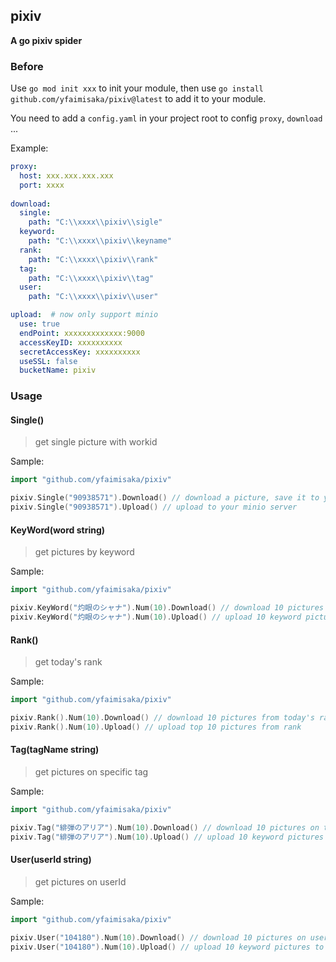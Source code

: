 ## pixiv
**A go pixiv spider**

### Before
Use `go mod init xxx` to init your module, then use `go install github.com/yfaimisaka/pixiv@latest` to add it to your module.

You need to add a `config.yaml` in your project root to config `proxy`, `download` ...

Example:
```yaml
proxy:
  host: xxx.xxx.xxx.xxx
  port: xxxx
    
download:
  single: 
    path: "C:\\xxxx\\pixiv\\sigle"
  keyword:
    path: "C:\\xxxx\\pixiv\\keyname"
  rank:
    path: "C:\\xxxx\\pixiv\\rank"
  tag:
    path: "C:\\xxxx\\pixiv\\tag"
  user:
    path: "C:\\xxxx\\pixiv\\user"

upload:  # now only support minio
  use: true 
  endPoint: xxxxxxxxxxxxx:9000
  accessKeyID: xxxxxxxxxx
  secretAccessKey: xxxxxxxxxx
  useSSL: false
  bucketName: pixiv
```
### Usage
#### Single() 
> get single picture with workid

Sample:
```go
import "github.com/yfaimisaka/pixiv"

pixiv.Single("90938571").Download() // download a picture, save it to your download.single.path
pixiv.Single("90938571").Upload() // upload to your minio server
```
#### KeyWord(word string)
> get pictures by keyword

Sample:
```go
import "github.com/yfaimisaka/pixiv"

pixiv.KeyWord("灼眼のシャナ").Num(10).Download() // download 10 pictures on keyword=灼眼のシャナ
pixiv.KeyWord("灼眼のシャナ").Num(10).Upload() // upload 10 keyword pictures to your minio server
```

#### Rank()
> get today's rank

Sample:
```go
import "github.com/yfaimisaka/pixiv"

pixiv.Rank().Num(10).Download() // download 10 pictures from today's rank
pixiv.Rank().Num(10).Upload() // upload top 10 pictures from rank
```

#### Tag(tagName string)
> get pictures on specific tag

Sample:
```go
import "github.com/yfaimisaka/pixiv"

pixiv.Tag("緋弾のアリア").Num(10).Download() // download 10 pictures on tag=緋弾のアリア
pixiv.Tag("緋弾のアリア").Num(10).Upload() // upload 10 keyword pictures to your minio server
```

#### User(userId string)
> get pictures on userId


Sample:
```go
import "github.com/yfaimisaka/pixiv"

pixiv.User("104180").Num(10).Download() // download 10 pictures on userid=104180
pixiv.User("104180").Num(10).Upload() // upload 10 keyword pictures to your minio server
```
